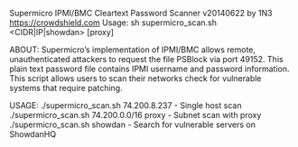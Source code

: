 Supermicro IPMI/BMC Cleartext Password Scanner v20140622 by 1N3
https://crowdshield.com
Usage: sh supermicro_scan.sh <CIDR|IP|showdan> [proxy]

ABOUT:
Supermicro’s implementation of IPMI/BMC allows remote, unauthenticated attackers to
request the file PSBlock via port 49152. This plain text password file contains IPMI
username and password information. This script allows users to scan their networks
check for vulnerable systems that require patching.

USAGE:
./supermicro_scan.sh 74.200.8.237 - Single host scan
./supermicro_scan.sh 74.200.0.0/16 proxy - Subnet scan with proxy
./supermicro_scan.sh showdan - Search for vulnerable servers on ShowdanHQ

